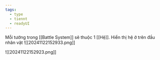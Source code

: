 ```yaml
---
tags:
  - type
  - tiennt
  - readyUI
---
```

Mỗi tướng trong [[Battle System]] sẽ thuộc 1 [[Hệ]]. 
Hiển thị hệ ở trên đầu nhân vật ![[20241122152933.png]] 

![[20241122152923.png]]